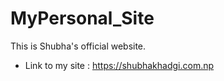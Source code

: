 # MyPersonal_Site
This is Shubha's official website.
* Link to my site : https://shubhakhadgi.com.np

